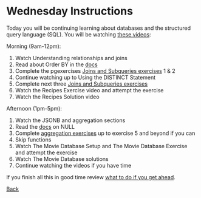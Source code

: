 # Wednesday Instructions

Today you will be continuing learning about databases and the structured query language (SQL). You will be watching [these videos](https://frontendmasters.com/courses/sql/):

Morning (9am-12pm):
1. Watch Understanding relationships and joins
2. Read about Order BY in the [docs](https://www.geeksforgeeks.org/sql/sql-order-by/)
3. Complete the pgexercises [Joins and Subqueries exercises](https://pgexercises.com/questions/joins/) 1 & 2
4. Continue watching up to Using the DISTINCT Statement
5. Complete next three [Joins and Subqueries exercises](https://pgexercises.com/questions/joins/)
6. Watch the Recipes Exercise video and attempt the exercise
7. Watch the Recipes Solution video

Afternoon (1pm-5pm):
1. Watch the JSONB and aggregation sections
2. Read the [docs](https://www.geeksforgeeks.org/javascript/null-in-javascript/) on NULL
3. Complete [aggregation exercises](https://pgexercises.com/questions/aggregates/) up to exercise 5 and beyond if you can
4. Skip functions
5. Watch The Movie Database Setup and The Movie Database Exercise and attempt the exercise
6. Watch The Movie Database solutions
7. Continue watching the videos if you have time

If you finish all this in good time review [what to do if you get ahead](../Week%201/1-Intro/tips.md).

[Back](week-4-links.md)
